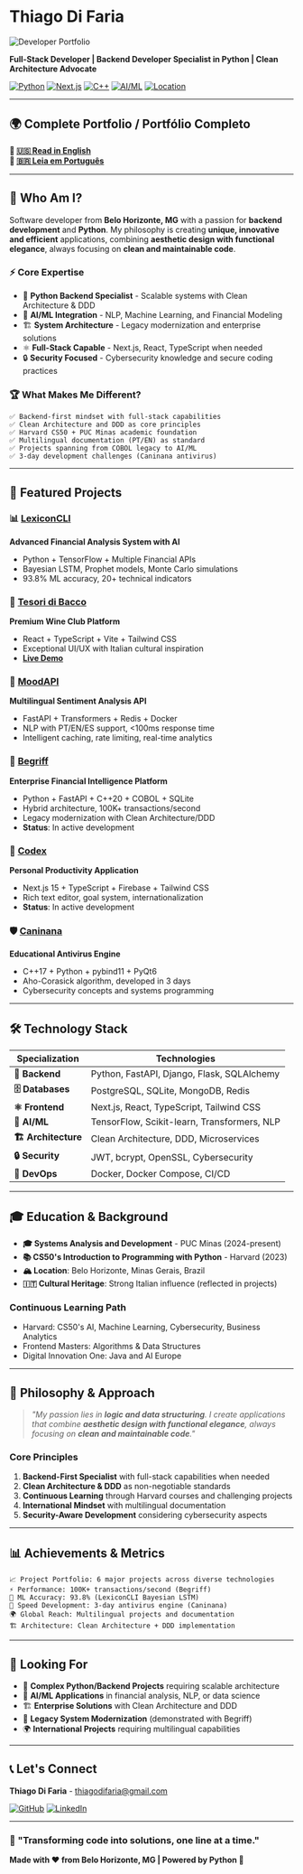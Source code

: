 # Thiago Di Faria

![Developer Portfolio](https://img.shields.io/badge/Portfolio-Full%20Stack%20Developer-6366f1?style=for-the-badge&logo=developer)

**Full-Stack Developer | Backend Developer Specialist in Python | Clean Architecture Advocate**

[![Python](https://img.shields.io/badge/Python-Specialist-3776ab?style=flat&logo=python&logoColor=white)](https://python.org)
[![Next.js](https://img.shields.io/badge/Next.js-Full%20Stack-000000?style=flat&logo=nextdotjs&logoColor=white)](https://nextjs.org)
[![C++](https://img.shields.io/badge/C++-Systems-00599C?style=flat&logo=cplusplus&logoColor=white)](https://isocpp.org)
[![AI/ML](https://img.shields.io/badge/AI/ML-TensorFlow-ff6f00?style=flat&logo=tensorflow&logoColor=white)](https://tensorflow.org)
[![Location](https://img.shields.io/badge/📍-Belo%20Horizonte,%20MG-green?style=flat)](https://maps.google.com/?q=Belo+Horizonte)

---

## 🌍 **Complete Portfolio / Portfólio Completo**

**📖 [🇺🇸 Read in English](README_EN.md)**  
**📖 [🇧🇷 Leia em Português](README_PT.md)**

---

## 🎯 Who Am I?

Software developer from **Belo Horizonte, MG** with a passion for **backend development** and **Python**. My philosophy is creating **unique, innovative and efficient** applications, combining **aesthetic design with functional elegance**, always focusing on **clean and maintainable code**.

### ⚡ Core Expertise

- 🐍 **Python Backend Specialist** - Scalable systems with Clean Architecture & DDD
- 🤖 **AI/ML Integration** - NLP, Machine Learning, and Financial Modeling
- 🏗️ **System Architecture** - Legacy modernization and enterprise solutions
- ⚛️ **Full-Stack Capable** - Next.js, React, TypeScript when needed
- 🔒 **Security Focused** - Cybersecurity knowledge and secure coding practices

### 🏆 What Makes Me Different?

```
✅ Backend-first mindset with full-stack capabilities
✅ Clean Architecture and DDD as core principles
✅ Harvard CS50 + PUC Minas academic foundation
✅ Multilingual documentation (PT/EN) as standard
✅ Projects spanning from COBOL legacy to AI/ML
✅ 3-day development challenges (Caninana antivirus)
```

---

## 🚀 **Featured Projects**

### 📊 [**LexiconCLI**](https://github.com/thiagodifaria/LexiconCLI)
**Advanced Financial Analysis System with AI**
- Python + TensorFlow + Multiple Financial APIs
- Bayesian LSTM, Prophet models, Monte Carlo simulations
- 93.8% ML accuracy, 20+ technical indicators

### 🍷 [**Tesori di Bacco**](https://github.com/thiagodifaria/Tesori-di-Bacco)
**Premium Wine Club Platform**
- React + TypeScript + Vite + Tailwind CSS
- Exceptional UI/UX with Italian cultural inspiration
- **[Live Demo](https://tesoridibacco.netlify.app/)**

### 💭 [**MoodAPI**](https://github.com/thiagodifaria/MoodAPI)
**Multilingual Sentiment Analysis API**
- FastAPI + Transformers + Redis + Docker
- NLP with PT/EN/ES support, <100ms response time
- Intelligent caching, rate limiting, real-time analytics

### 💼 [**Begriff**](https://github.com/thiagodifaria/Begriff)
**Enterprise Financial Intelligence Platform**
- Python + FastAPI + C++20 + COBOL + SQLite
- Hybrid architecture, 100K+ transactions/second
- Legacy modernization with Clean Architecture/DDD
- **Status**: In active development

### 📝 [**Codex**](https://github.com/thiagodifaria/Codex)
**Personal Productivity Application**
- Next.js 15 + TypeScript + Firebase + Tailwind CSS
- Rich text editor, goal system, internationalization
- **Status**: In active development

### 🛡️ [**Caninana**](https://github.com/thiagodifaria/Caninana)
**Educational Antivirus Engine**
- C++17 + Python + pybind11 + PyQt6
- Aho-Corasick algorithm, developed in 3 days
- Cybersecurity concepts and systems programming

---

## 🛠️ **Technology Stack**

| Specialization | Technologies |
|----------------|-------------|
| **🐍 Backend** | Python, FastAPI, Django, Flask, SQLAlchemy |
| **🗄️ Databases** | PostgreSQL, SQLite, MongoDB, Redis |
| **⚛️ Frontend** | Next.js, React, TypeScript, Tailwind CSS |
| **🤖 AI/ML** | TensorFlow, Scikit-learn, Transformers, NLP |
| **🏗️ Architecture** | Clean Architecture, DDD, Microservices |
| **🔒 Security** | JWT, bcrypt, OpenSSL, Cybersecurity |
| **🐳 DevOps** | Docker, Docker Compose, CI/CD |

---

## 🎓 **Education & Background**

- **🎓 Systems Analysis and Development** - PUC Minas (2024-present)
- **📚 CS50's Introduction to Programming with Python** - Harvard (2023)
- **🏔️ Location**: Belo Horizonte, Minas Gerais, Brazil
- **🇮🇹 Cultural Heritage**: Strong Italian influence (reflected in projects)

### **Continuous Learning Path**
- Harvard: CS50's AI, Machine Learning, Cybersecurity, Business Analytics
- Frontend Masters: Algorithms & Data Structures
- Digital Innovation One: Java and AI Europe

---

## 🌟 **Philosophy & Approach**

> *"My passion lies in **logic and data structuring**. I create applications that combine **aesthetic design with functional elegance**, always focusing on **clean and maintainable code**."*

### **Core Principles**
1. **Backend-First Specialist** with full-stack capabilities when needed
2. **Clean Architecture & DDD** as non-negotiable standards
3. **Continuous Learning** through Harvard courses and challenging projects
4. **International Mindset** with multilingual documentation
5. **Security-Aware Development** considering cybersecurity aspects

---

## 📊 **Achievements & Metrics**

```
📈 Project Portfolio: 6 major projects across diverse technologies
⚡ Performance: 100K+ transactions/second (Begriff)
🎯 ML Accuracy: 93.8% (LexiconCLI Bayesian LSTM)
🚀 Speed Development: 3-day antivirus engine (Caninana)
🌍 Global Reach: Multilingual projects and documentation
🏗️ Architecture: Clean Architecture + DDD implementation
```

---

## 💼 **Looking For**

- 🐍 **Complex Python/Backend Projects** requiring scalable architecture
- 🤖 **AI/ML Applications** in financial analysis, NLP, or data science
- 🏗️ **Enterprise Solutions** with Clean Architecture and DDD
- 🔄 **Legacy System Modernization** (demonstrated with Begriff)
- 🌍 **International Projects** requiring multilingual capabilities

---

## 📞 **Let's Connect**

**Thiago Di Faria** - thiagodifaria@gmail.com

[![GitHub](https://img.shields.io/badge/GitHub-@thiagodifaria-black?style=flat&logo=github)](https://github.com/thiagodifaria)
[![LinkedIn](https://img.shields.io/badge/LinkedIn-thiagodifaria-0077b5?style=flat&logo=linkedin)](https://linkedin.com/in/thiagodifaria)

---

### 🌟 **"Transforming code into solutions, one line at a time."**

**Made with ❤️ from Belo Horizonte, MG | Powered by Python 🐍**
